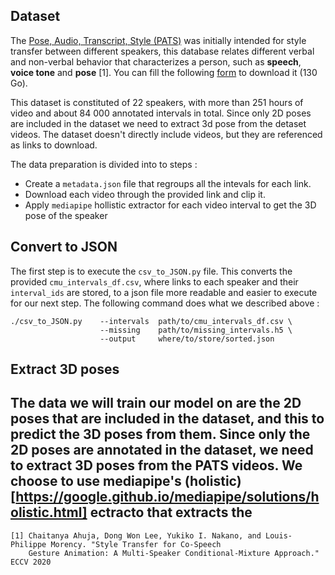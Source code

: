 ## Dataset

The [Pose, Audio, Transcript, Style (PATS)](https://chahuja.com/pats/) was initially intended for style transfer between different speakers, this database relates different verbal and non-verbal behavior that characterizes a person, such as __speech__, __voice tone__ and __pose__ [1]. You can fill the following [form](https://chahuja.com/pats/download.html) to download it (130 Go).


This dataset is constituted of 22 speakers, with more than 251 hours of video and about 84 000 annotated intervals in total. Since only 2D poses are included in the dataset we need to extract 3d pose from the detaset videos. The dataset doesn't directly include videos, but they are referenced as  links to download.

The data preparation is divided into to steps :
 - Create a `metadata.json` file that regroups all the intevals for each link.
 - Download each video through the provided link and clip it.
 - Apply `mediapipe` hollistic extractor for each video interval to get the 3D pose of the speaker
 
 
 ## Convert to JSON
The first step is to execute the `csv_to_JSON.py` file. This converts the provided `cmu_intervals_df.csv`, where links to each speaker and their `interval_ids` are stored, to a json file more readable and easier to execute for our next step. The following command does what we described above :
```
./csv_to_JSON.py    --intervals  path/to/cmu_intervals_df.csv \
                    --missing    path/to/missing_intervals.h5 \
                    --output     where/to/store/sorted.json
```
## Extract 3D poses
The data we will train our model on are the 2D poses that are included in the dataset, and this to predict the 3D poses from them. Since only the 2D poses are annotated in the dataset, we need to extract 3D poses from the PATS videos. We choose to use mediapipe's (holistic)[https://google.github.io/mediapipe/solutions/holistic.html] ectracto that extracts the 
---
```
[1] Chaitanya Ahuja, Dong Won Lee, Yukiko I. Nakano, and Louis-Philippe Morency. "Style Transfer for Co-Speech 
    Gesture Animation: A Multi-Speaker Conditional-Mixture Approach." ECCV 2020
```
